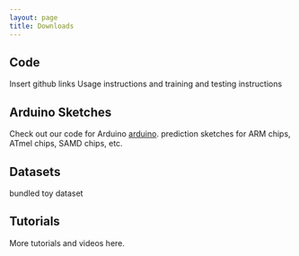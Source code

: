 ```yaml
---
layout: page
title: Downloads
---
```


## Code

Insert github links
Usage instructions and training and testing instructions 

## Arduino Sketches

Check out our code for Arduino [arduino](http://?).
prediction sketches for ARM chips, ATmel chips, SAMD chips, etc.

## Datasets
bundled  toy dataset

## Tutorials

More tutorials and videos here.
